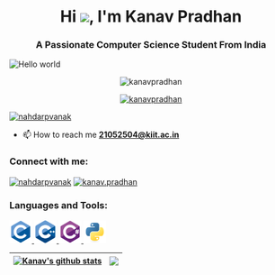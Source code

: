 <h1 align="center">Hi <img src="https://github.com/TheDudeThatCode/TheDudeThatCode/blob/master/Assets/Hi.gif" width="30px">, I'm Kanav Pradhan</h1>
<h3 align="center">A Passionate Computer Science Student From India</h3>

<img src="https://raw.githubusercontent.com/sagar-viradiya/sagar-viradiya/master/resources/banner.png" alt="Hello world">

<p align="center"> <img src="https://komarev.com/ghpvc/?username=kanavpradhan&label=Profile%20views&color=0e75b6&style=flat" alt="kanavpradhan" /> </p>

<p align="center"> <a href="https://github.com/ryo-ma/github-profile-trophy"><img src="https://github-profile-trophy.vercel.app/?username=kanavpradhan" alt="kanavpradhan" /></a> </p>

<p align="left"> <a href="https://twitter.com/nahdarpvanak" target="blank"><img src="https://img.shields.io/twitter/follow/nahdarpvanak?logo=twitter&style=for-the-badge" alt="nahdarpvanak" /></a> </p>

- 📫 How to reach me **21052504@kiit.ac.in**

<h3 align="left">Connect with me:</h3>
<p align="left">
<a href="https://twitter.com/nahdarpvanak" target="blank"><img align="center" src="https://raw.githubusercontent.com/rahuldkjain/github-profile-readme-generator/master/src/images/icons/Social/twitter.svg" alt="nahdarpvanak" height="30" width="40" /></a>
<a href="https://instagram.com/kanav.pradhan" target="blank"><img align="center" src="https://raw.githubusercontent.com/rahuldkjain/github-profile-readme-generator/master/src/images/icons/Social/instagram.svg" alt="kanav.pradhan" height="30" width="40" /></a>
</p>

<h3 align="left">Languages and Tools:</h3>
<p align="left"> <a href="https://www.cprogramming.com/" target="_blank" rel="noreferrer"> <img src="https://raw.githubusercontent.com/devicons/devicon/master/icons/c/c-original.svg" alt="c" width="40" height="40"/> </a> <a href="https://www.w3schools.com/cpp/" target="_blank" rel="noreferrer"> <img src="https://raw.githubusercontent.com/devicons/devicon/master/icons/cplusplus/cplusplus-original.svg" alt="cplusplus" width="40" height="40"/> </a> <a href="https://www.w3schools.com/cs/" target="_blank" rel="noreferrer"> <img src="https://raw.githubusercontent.com/devicons/devicon/master/icons/csharp/csharp-original.svg" alt="csharp" width="40" height="40"/> </a> <a href="https://www.python.org" target="_blank" rel="noreferrer"> <img src="https://raw.githubusercontent.com/devicons/devicon/master/icons/python/python-original.svg" alt="python" width="40" height="40"/> </a> </p>

| <a href="https://github.com/kanavpradhan/github-readme-stats"><img align="center" src="https://github-readme-stats.vercel.app/api?username=kanavpradhan&show_icons=true&include_all_commits=true&theme=buefy&hide_border=true" alt="Kanav's github stats" /></a> | <a href="https://github.com/kanavpradhan/github-readme-stats"><img align="center" src="https://github-readme-stats.vercel.app/api/top-langs/?username=kanavpradhan&layout=compact&theme=buefy&hide_border=true" /></a> |
| ------------- | ------------- |

<br />
<br />
